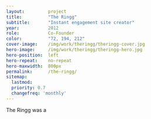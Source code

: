 ```yaml
---
layout:         project
title:          "The Ringg"
subtitle:       "Instant engagement site creator"
year:           2012
role:           Co-Founder
color:          "72, 194, 212"
cover-image:    /img/work/theringg/theringg-cover.jpg
hero-image:     /img/work/theringg/theringg-hero.jpg
hero-position:  left
hero-repeat:    no-repeat
hero-maxwidth:  800px
permalink:      /the-ringg/
sitemap:
  lastmod: 
  priority: 0.7
  changefreq: 'monthly'
---
```


The Ringg was a 